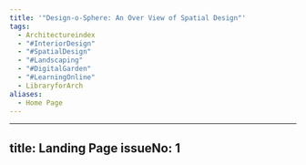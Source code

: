 ```yaml
---
title: '"Design-o-Sphere: An Over View of Spatial Design"'
tags:
  - Architectureindex
  - "#InteriorDesign"
  - "#SpatialDesign"
  - "#Landscaping"
  - "#DigitalGarden"
  - "#LearningOnline"
  - LibraryforArch
aliases:
  - Home Page
---
```

---
title: Landing Page
issueNo: 1
---

